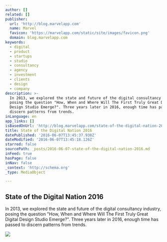 ```yaml
---
author: []
related: []
publisher:
  url: 'http://blog.marvelapp.com'
  name: Marvel
  favicon: 'https://marvelapp.com/static/site/images/favicon.png'
  domain: blog.marvelapp.com
keywords:
  - digital
  - product
  - startups
  - studio
  - consultancy
  - agency
  - investment
  - clients
  - design
  - company
description: >-
  In 2013, we explored the state and future of the digital consultancy industry,
  posing the question "How, When and Where Will The First Truly Great Digital
  Design Studio Emerge?". Three years later in 2016, enough time has passed to
  discern patterns from trends.
inLanguage: en
app_links: []
isBasedOnUrl: 'http://blog.marvelapp.com/state-of-the-digital-nation-2016'
title: State of the Digital Nation 2016
datePublished: '2016-06-07T13:45:37.938Z'
dateModified: '2016-06-07T13:45:18.126Z'
starred: false
sourcePath: _posts/2016-06-07-state-of-the-digital-nation-2016.md
inFeed: true
hasPage: false
inNav: false
_context: 'http://schema.org'
_type: MediaObject

---
```

<article style=""><h1>State of the Digital Nation 2016</h1><p>In 2013, we explored the state and future of the digital consultancy industry, posing the question "How, When and Where Will The First Truly Great Digital Design Studio Emerge?". Three years later in 2016, enough time has passed to discern patterns from trends.</p><img src="http://blog.marvelapp.com/wp-content/uploads/2016/12/Car.jpg" /></article>